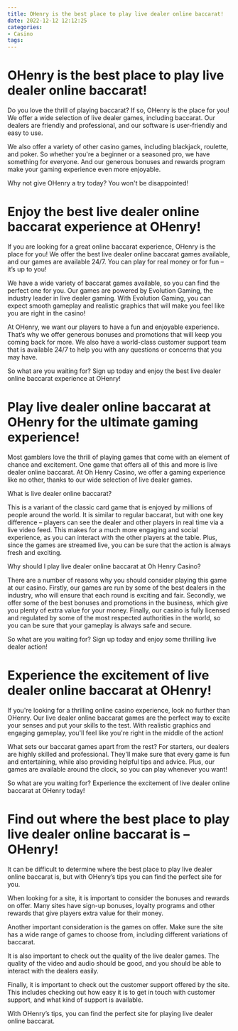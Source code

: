 ```yaml
---
title: OHenry is the best place to play live dealer online baccarat!
date: 2022-12-12 12:12:25
categories:
- Casino
tags:
---
```



#  OHenry is the best place to play live dealer online baccarat!

Do you love the thrill of playing baccarat? If so, OHenry is the place for you! We offer a wide selection of live dealer games, including baccarat. Our dealers are friendly and professional, and our software is user-friendly and easy to use.

We also offer a variety of other casino games, including blackjack, roulette, and poker. So whether you're a beginner or a seasoned pro, we have something for everyone. And our generous bonuses and rewards program make your gaming experience even more enjoyable.

Why not give OHenry a try today? You won't be disappointed!

#  Enjoy the best live dealer online baccarat experience at OHenry!

If you are looking for a great online baccarat experience, OHenry is the place for you! We offer the best live dealer online baccarat games available, and our games are available 24/7. You can play for real money or for fun – it’s up to you!

We have a wide variety of baccarat games available, so you can find the perfect one for you. Our games are powered by Evolution Gaming, the industry leader in live dealer gaming. With Evolution Gaming, you can expect smooth gameplay and realistic graphics that will make you feel like you are right in the casino!

At OHenry, we want our players to have a fun and enjoyable experience. That’s why we offer generous bonuses and promotions that will keep you coming back for more. We also have a world-class customer support team that is available 24/7 to help you with any questions or concerns that you may have.

So what are you waiting for? Sign up today and enjoy the best live dealer online baccarat experience at OHenry!

#  Play live dealer online baccarat at OHenry for the ultimate gaming experience!

Most gamblers love the thrill of playing games that come with an element of chance and excitement. One game that offers all of this and more is live dealer online baccarat.  At Oh Henry Casino, we offer a gaming experience like no other, thanks to our wide selection of live dealer games.

What is live dealer online baccarat?

This is a variant of the classic card game that is enjoyed by millions of people around the world. It is similar to regular baccarat, but with one key difference – players can see the dealer and other players in real time via a live video feed. This makes for a much more engaging and social experience, as you can interact with the other players at the table. Plus, since the games are streamed live, you can be sure that the action is always fresh and exciting.

Why should I play live dealer online baccarat at Oh Henry Casino?

There are a number of reasons why you should consider playing this game at our casino. Firstly, our games are run by some of the best dealers in the industry, who will ensure that each round is exciting and fair. Secondly, we offer some of the best bonuses and promotions in the business, which give you plenty of extra value for your money. Finally, our casino is fully licensed and regulated by some of the most respected authorities in the world, so you can be sure that your gameplay is always safe and secure.

So what are you waiting for? Sign up today and enjoy some thrilling live dealer action!

#  Experience the excitement of live dealer online baccarat at OHenry!

If you're looking for a thrilling online casino experience, look no further than OHenry. Our live dealer online baccarat games are the perfect way to excite your senses and put your skills to the test. With realistic graphics and engaging gameplay, you'll feel like you're right in the middle of the action!

What sets our baccarat games apart from the rest? For starters, our dealers are highly skilled and professional. They'll make sure that every game is fun and entertaining, while also providing helpful tips and advice. Plus, our games are available around the clock, so you can play whenever you want!

So what are you waiting for? Experience the excitement of live dealer online baccarat at OHenry today!

#  Find out where the best place to play live dealer online baccarat is – OHenry!

It can be difficult to determine where the best place to play live dealer online baccarat is, but with OHenry’s tips you can find the perfect site for you.

When looking for a site, it is important to consider the bonuses and rewards on offer. Many sites have sign-up bonuses, loyalty programs and other rewards that give players extra value for their money.

Another important consideration is the games on offer. Make sure the site has a wide range of games to choose from, including different variations of baccarat.

It is also important to check out the quality of the live dealer games. The quality of the video and audio should be good, and you should be able to interact with the dealers easily.

Finally, it is important to check out the customer support offered by the site. This includes checking out how easy it is to get in touch with customer support, and what kind of support is available.

With OHenry’s tips, you can find the perfect site for playing live dealer online baccarat.